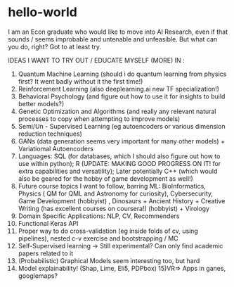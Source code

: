 # hello-world
I am an Econ graduate who would like to move into AI Research, even if that sounds / seems improbable and untenable and unfeasible. But what can you do, right? Got to at least try.

IDEAS I WANT TO TRY OUT / EDUCATE MYSELF (MORE) IN :

1) Quantum Machine Learning (should i do quantum learning from physics first? It went badly without it the first time!)
2) Reinforcement Learning (also deeplearning.ai new TF specialization!)
3) Behavioral Psychology (and figure out how to use it for insights to build better models?)
4) Genetic Optimization and Algorithms (and really any relevant natural processes to copy when attempting to improve models)
5) Semi/Un - Supervised Learning (eg autoencoders or various dimension reduction techniques)
6) GANs (data generation seems very important for many other models) + Variatiomal Autoencoders
7) Languages: SQL (for databases, which I should also figure out how to use within python); R (UPDATE: MAKING GOOD PROGRESS ON IT! for extra capabilities and versatility); Later potentially C++ (which would also be geared for the hobby of game development as well!)
8) Future course topics I want to follow, barring ML: BioInformatics, Physics ( QM for QML and Astronomy for curiosity), Cybersecurity, Game Development (hobbyist) , Dinosaurs + Ancient History  + Creative Writing (has excellent courses on coursera!) (hobbyist) + Virology 
9) Domain Specific Applications: NLP, CV, Recommenders
10) Functional Keras API
11) Proper way to do cross-validation (eg inside folds of cv, using pipelines), nested c-v exercise and bootstrapping / MC
12) Self-Supervised learning -> Still experimental? Can only find academic papers related to it
13) (Probabilistic) Graphical Models seem interesting too, but hard
14) Model explainability! (Shap, Lime, Eli5, PDPbox)
15)VR=> Apps in ganes, googlemaps?
